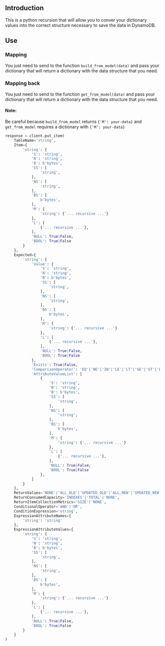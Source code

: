 
## Introduction
This is a python recursion that will allow you to conver your dictionary values into the correct structure necessary to save the data in DynamoDB.

## Use

### Mapping
You just need to send to the function `build_from_model(data)` and pass your dictionary that will return a dictionary with the data structure that you need.

### Mapping back
You just need to send to the function `get_from_model(data)` and pass your dictionary that will return a dictionary with the data structure that you need.

#### Note:
Be careful because `build_from_model` returns `{'M': your-data}` and `get_from_model` requires a dictionary with `{'M': your-data}`


```python
response = client.put_item(
    TableName='string',
    Item={
        'string': {
            'S': 'string',
            'N': 'string',
            'B': b'bytes',
            'SS': [
                'string',
            ],
            'NS': [
                'string',
            ],
            'BS': [
                b'bytes',
            ],
            'M': {
                'string': {'... recursive ...'}
            },
            'L': [
                {'... recursive ...'},
            ],
            'NULL': True|False,
            'BOOL': True|False
        }
    },
    Expected={
        'string': {
            'Value': {
                'S': 'string',
                'N': 'string',
                'B': b'bytes',
                'SS': [
                    'string',
                ],
                'NS': [
                    'string',
                ],
                'BS': [
                    b'bytes',
                ],
                'M': {
                    'string': {'... recursive ...'}
                },
                'L': [
                    {'... recursive ...'},
                ],
                'NULL': True|False,
                'BOOL': True|False
            },
            'Exists': True|False,
            'ComparisonOperator': 'EQ'|'NE'|'IN'|'LE'|'LT'|'GE'|'GT'|'BETWEEN'|'NOT_NULL'|'NULL'|'CONTAINS'|'NOT_CONTAINS'|'BEGINS_WITH',
            'AttributeValueList': [
                {
                    'S': 'string',
                    'N': 'string',
                    'B': b'bytes',
                    'SS': [
                        'string',
                    ],
                    'NS': [
                        'string',
                    ],
                    'BS': [
                        b'bytes',
                    ],
                    'M': {
                        'string': {'... recursive ...'}
                    },
                    'L': [
                        {'... recursive ...'},
                    ],
                    'NULL': True|False,
                    'BOOL': True|False
                },
            ]
        }
    },
    ReturnValues='NONE'|'ALL_OLD'|'UPDATED_OLD'|'ALL_NEW'|'UPDATED_NEW',
    ReturnConsumedCapacity='INDEXES'|'TOTAL'|'NONE',
    ReturnItemCollectionMetrics='SIZE'|'NONE',
    ConditionalOperator='AND'|'OR',
    ConditionExpression='string',
    ExpressionAttributeNames={
        'string': 'string'
    },
    ExpressionAttributeValues={
        'string': {
            'S': 'string',
            'N': 'string',
            'B': b'bytes',
            'SS': [
                'string',
            ],
            'NS': [
                'string',
            ],
            'BS': [
                b'bytes',
            ],
            'M': {
                'string': {'... recursive ...'}
            },
            'L': [
                {'... recursive ...'},
            ],
            'NULL': True|False,
            'BOOL': True|False
        }
    }
)

```
